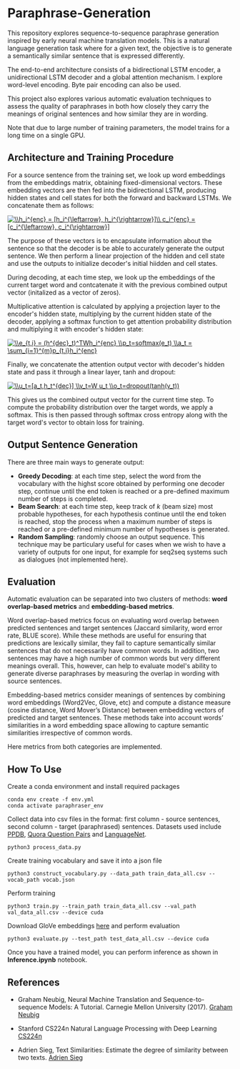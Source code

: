 # Paraphrase-Generation

This repository explores sequence-to-sequence paraphrase generation inspired by early neural machine translation models. This is a natural language generation task where for a given text, the objective is to generate a semantically similar sentence that is expressed differently. 

The end-to-end architecture consists of a bidirectional LSTM encoder, a unidirectional LSTM decoder and a global attention mechanism. I explore word-level encoding. Byte pair encoding can also be used. 

This project also explores various automatic evaluation techniques to assess the quality of paraphrases in both how closely they carry the meanings of original sentences and how similar they are in wording. 

Note that due to large number of training parameters, the model trains for a long time on a single GPU. 

## Architecture and Training Procedure

For a source sentence from the training set, we look up word embeddings from the embeddings matrix, obtaining fixed-dimensional vectors. These embedding vectors are then fed into the bidirectional LSTM, producing hidden states and cell states for both the forward and backward LSTMs. We concatenate them as follows:

<a href="https://www.codecogs.com/eqnedit.php?latex=\\h_i^{enc}&space;=&space;[h_i^{\leftarrow},&space;h_i^{\rightarrow}]\\&space;c_i^{enc}&space;=&space;[c_i^{\leftarrow},&space;c_i^{\rightarrow}]" target="_blank"><img src="https://latex.codecogs.com/gif.latex?\\h_i^{enc}&space;=&space;[h_i^{\leftarrow},&space;h_i^{\rightarrow}]\\&space;c_i^{enc}&space;=&space;[c_i^{\leftarrow},&space;c_i^{\rightarrow}]" title="\\h_i^{enc} = [h_i^{\leftarrow}, h_i^{\rightarrow}]\\ c_i^{enc} = [c_i^{\leftarrow}, c_i^{\rightarrow}]" /></a>  

The purpose of these vectors is to encapsulate information about the sentence so that the decoder is be able to accurately generate the output sentence. We then perform a linear projection of the hidden and cell state and use the outputs to initialize decoder's initial hiidden and cell states.

During decoding, at each time step, we look up the embeddings of the current target word and contcatenate it with the previous combined output vector (initalized as a vector of zeros).

Multiplicative attention is calculated by applying a projection layer to the encoder's hidden state, multiplying by the current hidden state of the decoder, applying a softmax function to get attention probability distribution and multiplying it with encoder's hidden state: 

<a href="https://www.codecogs.com/eqnedit.php?latex=\\e_{t,i}&space;=&space;(h^{dec}_t)^TWh_i^{enc}&space;\\p_t=softmax(e_t)&space;\\a_t&space;=&space;\sum_{i=1}^{m}p_{t,i}h_i^{enc}" target="_blank"><img src="https://latex.codecogs.com/gif.latex?\\e_{t,i}&space;=&space;(h^{dec}_t)^TWh_i^{enc}&space;\\p_t=softmax(e_t)&space;\\a_t&space;=&space;\sum_{i=1}^{m}p_{t,i}h_i^{enc}" title="\\e_{t,i} = (h^{dec}_t)^TWh_i^{enc} \\p_t=softmax(e_t) \\a_t = \sum_{i=1}^{m}p_{t,i}h_i^{enc}" /></a>


Finally, we concatenate the attention output vector with decoder's hidden state and pass it through a linear layer, tanh and dropout:

<a href="https://www.codecogs.com/eqnedit.php?latex=\\u_t=[a_t,h_t^{dec}]&space;\\v_t=W&space;u_t&space;\\o_t=dropout(tanh(v_t))" target="_blank"><img src="https://latex.codecogs.com/gif.latex?\\u_t=[a_t,h_t^{dec}]&space;\\v_t=W&space;u_t&space;\\o_t=dropout(tanh(v_t))" title="\\u_t=[a_t,h_t^{dec}] \\v_t=W u_t \\o_t=dropout(tanh(v_t))" /></a>

This gives us the combined output vector for the current time step. To compute the probability distribution over the target words, we apply a softmax. This is then passed through softmax cross entropy along with the target word's vector to obtain loss for training. 

## Output Sentence Generation

There are three main ways to generate output:  
- **Greedy Decoding**: at each time step, select the word from the vocabulary with the highst score obtained by performing one decoder step, continue until the end token is reached or a pre-defined maximum number of steps is completed.  
- **Beam Search**: at each time step, keep track of *k* (beam size) most probable hypotheses, for each hypothesis continue until the end token is reached, stop the process when a maximum number of steps is reached or a pre-defined minimum number of hypotheses is generated.  
- **Random Sampling**: randomly choose an output sequence. This technique may be particulary useful for cases when we wish to have a variety of outputs for one input, for example for seq2seq systems such as dialogues (not implemented here).

## Evaluation
 
Automatic evaluation can be separated into two clusters of methods: **word overlap-based metrics** and **embedding-based metrics**. 

Word overlap-based metrics focus on evaluating word overlap between predicted sentences and target sentences (Jaccard similarity, word error rate, BLUE score). While these methods are useful for ensuring that predictions are lexically similar, they fail to capture semantically similar sentences that do not necessarily have common words. In addition, two sentences may have a high number of common words but very different meanings overall. This, however, can help to evaluate model's ability to generate diverse paraphrases by measuring the overlap in wording with source sentences. 

Embedding-based metrics consider meanings of sentences by combining word embeddings (Word2Vec, Glove, etc) and compute a distance measure (cosine distance, Word Mover’s Distance) between embedding vectors of predicted and target sentences. These methods take into account words’ similarities in a word embedding space allowing to capture semantic similarities irrespective of common words. 

Here metrics from both categories are implemented. 

## How To Use

Create a conda environment and install required packages
```
conda env create -f env.yml
conda activate paraphraser_env
```

Collect data into csv files in the format: first column - source sentences, second column - target (paraphrased) sentences.
Datasets used include [PPDB](http://paraphrase.org/#/download), [Quora Question Pairs](https://www.quora.com/q/quoradata/First-Quora-Dataset-Release-Question-Pairs) and [LanguageNet](https://languagenet.github.io/). 

```
python3 process_data.py
``` 

Create training vocabulary and save it into a json file
```
python3 construct_vocabulary.py --data_path train_data_all.csv --vocab_path vocab.json
```

Perform training
```
python3 train.py --train_path train_data_all.csv --val_path val_data_all.csv --device cuda
```

Download GloVe embeddings [here](https://nlp.stanford.edu/projects/glove/) and perform evaluation
```
python3 evaluate.py --test_path test_data_all.csv --device cuda
```

Once you have a trained model, you can perform inference as shown in **Inference.ipynb** notebook. 

## References

- Graham Neubig, Neural Machine Translation and Sequence-to-sequence Models: A Tutorial. Carnegie Mellon University (2017). [Graham Neubig](https://arxiv.org/pdf/1703.01619.pdf)

- Stanford CS224n Natural Language Processing with Deep Learning [CS224n](http://web.stanford.edu/class/cs224n/)

- Adrien Sieg, Text Similarities: Estimate the degree of similarity between two texts. [Adrien Sieg](https://medium.com/@adriensieg/text-similarities-da019229c894)

